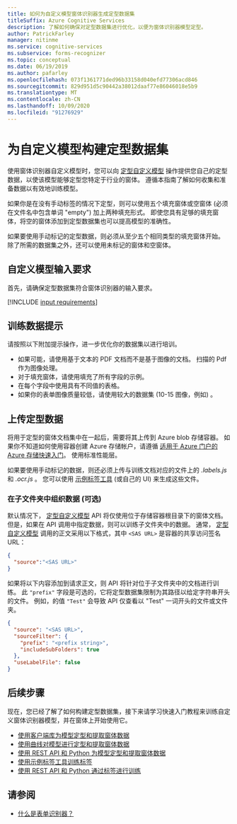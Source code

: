 ```yaml
---
title: 如何为自定义模型窗体识别器生成定型数据集
titleSuffix: Azure Cognitive Services
description: 了解如何确保对定型数据集进行优化，以便为窗体识别器模型定型。
author: PatrickFarley
manager: nitinme
ms.service: cognitive-services
ms.subservice: forms-recognizer
ms.topic: conceptual
ms.date: 06/19/2019
ms.author: pafarley
ms.openlocfilehash: 073f1361771ded96b33158d040efd77306acd846
ms.sourcegitcommit: 829d951d5c90442a38012daaf77e86046018e5b9
ms.translationtype: MT
ms.contentlocale: zh-CN
ms.lasthandoff: 10/09/2020
ms.locfileid: "91276929"
---
```

# <a name="build-a-training-data-set-for-a-custom-model"></a>为自定义模型构建定型数据集

使用窗体识别器自定义模型时，您可以向 [定型自定义模型](https://westus2.dev.cognitive.microsoft.com/docs/services/form-recognizer-api-v2/operations/TrainCustomModelAsync) 操作提供您自己的定型数据，以使该模型能够定型您特定于行业的窗体。 遵循本指南了解如何收集和准备数据以有效地训练模型。

如果你是在没有手动标签的情况下定型，则可以使用五个填充窗体或空窗体 (必须在文件名中包含单词 "empty") 加上两种填充形式。 即使您具有足够的填充窗体，将空的窗体添加到定型数据集也可以提高模型的准确性。

如果要使用手动标记的定型数据，则必须从至少五个相同类型的填充窗体开始。 除了所需的数据集之外，还可以使用未标记的窗体和空窗体。

## <a name="custom-model-input-requirements"></a>自定义模型输入要求

首先，请确保定型数据集符合窗体识别器的输入要求。

[!INCLUDE [input requirements](./includes/input-requirements.md)]

## <a name="training-data-tips"></a>训练数据提示

请按照以下附加提示操作，进一步优化你的数据集以进行培训。

* 如果可能，请使用基于文本的 PDF 文档而不是基于图像的文档。 扫描的 Pdf 作为图像处理。
* 对于填充窗体，请使用填充了所有字段的示例。
* 在每个字段中使用具有不同值的表格。
* 如果你的表单图像质量较低，请使用较大的数据集 (10-15 图像，例如) 。

## <a name="upload-your-training-data"></a>上传定型数据

将用于定型的窗体文档集中在一起后，需要将其上传到 Azure blob 存储容器。 如果你不知道如何使用容器创建 Azure 存储帐户，请遵循 [适用于 Azure 门户的 Azure 存储快速入门](https://docs.microsoft.com/azure/storage/blobs/storage-quickstart-blobs-portal)。 使用标准性能层。

如果要使用手动标记的数据，则还必须上传与训练文档对应的文件上的 *.labels.js* 和 *.ocr.js* 。 您可以使用 [示例标签工具](./quickstarts/label-tool.md) (或自己的 UI) 来生成这些文件。

### <a name="organize-your-data-in-subfolders-optional"></a>在子文件夹中组织数据 (可选) 

默认情况下， [定型自定义模型](https://westus2.dev.cognitive.microsoft.com/docs/services/form-recognizer-api-v2/operations/TrainCustomModelAsync) API 将仅使用位于存储容器根目录下的窗体文档。 但是，如果在 API 调用中指定数据，则可以训练子文件夹中的数据。 通常， [定型自定义模型](https://westus2.dev.cognitive.microsoft.com/docs/services/form-recognizer-api-v2/operations/TrainCustomModelAsync) 调用的正文采用以下格式，其中 `<SAS URL>` 是容器的共享访问签名 URL：

```json
{
  "source":"<SAS URL>"
}
```

如果将以下内容添加到请求正文，则 API 将针对位于子文件夹中的文档进行训练。 此 `"prefix"` 字段是可选的，它将定型数据集限制为其路径以给定字符串开头的文件。 例如，的值 `"Test"` 会导致 API 仅查看以 "Test" 一词开头的文件或文件夹。

```json
{
  "source": "<SAS URL>",
  "sourceFilter": {
    "prefix": "<prefix string>",
    "includeSubFolders": true
  },
  "useLabelFile": false
}
```

## <a name="next-steps"></a>后续步骤

现在，您已经了解了如何构建定型数据集，接下来请学习快速入门教程来训练自定义窗体识别器模型，并在窗体上开始使用它。

* [使用客户端库为模型定型和提取窗体数据](./quickstarts/client-library.md)
* [使用曲线对模型进行定型和提取窗体数据](./quickstarts/curl-train-extract.md)
* [使用 REST API 和 Python 为模型定型和提取窗体数据](./quickstarts/python-train-extract.md)
* [使用示例标签工具训练标签](./quickstarts/label-tool.md)
* [使用 REST API 和 Python 通过标签进行训练](./quickstarts/python-labeled-data.md)

## <a name="see-also"></a>请参阅

* [什么是表单识别器？](./overview.md)